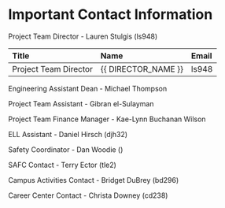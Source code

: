 # Important Contact Information





Project Team Director - Lauren Stulgis \(ls948\)

| Title | Name | Email |
| :--- | :--- | :--- |
| Project Team Director | {{ DIRECTOR\_NAME }} | ls948 |

Engineering Assistant Dean - Michael Thompson

Project Team Assistant - Gibran el-Sulayman

Project Team Finance Manager - Kae-Lynn Buchanan Wilson

ELL Assistant - Daniel Hirsch \(djh32\)

Safety Coordinator - Dan Woodie \(\)

SAFC Contact - Terry Ector \(tle2\)

Campus Activities Contact - Bridget DuBrey \(bd296\)

Career Center Contact - Christa Downey \(cd238\)

